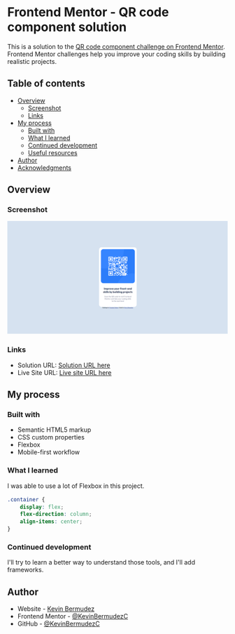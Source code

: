 # Frontend Mentor - QR code component solution

This is a solution to the [QR code component challenge on Frontend Mentor](https://www.frontendmentor.io/challenges/qr-code-component-iux_sIO_H). Frontend Mentor challenges help you improve your coding skills by building realistic projects. 

## Table of contents

- [Overview](#overview)
  - [Screenshot](#screenshot)
  - [Links](#links)
- [My process](#my-process)
  - [Built with](#built-with)
  - [What I learned](#what-i-learned)
  - [Continued development](#continued-development)
  - [Useful resources](#useful-resources)
- [Author](#author)
- [Acknowledgments](#acknowledgments)


## Overview

### Screenshot

![imagen](https://github.com/KevinBermudezC/qr-code-component/blob/885d6a1ef7ffe14e6b5732031d9b1d6fa3c6b6a6/images/Screenshot%202024-07-07%20203431.png)


### Links

- Solution URL: [Solution URL here](https://github.com/KevinBermudezC/qr-code-component)
- Live Site URL: [Live site URL here](https://kevinbermudezc.github.io/qr-code-component/)

## My process

### Built with

- Semantic HTML5 markup
- CSS custom properties
- Flexbox
- Mobile-first workflow


### What I learned

I was able to use a lot of Flexbox in this project.


```css
.container {
    display: flex;
    flex-direction: column;
    align-items: center;
}
```


### Continued development

I'll try to learn a better way to understand those tools, and I'll add frameworks.

## Author

- Website - [Kevin Bermudez](https://portafolio-kevin-rosy.vercel.app/index.html)
- Frontend Mentor - [@KevinBermudezC](https://www.frontendmentor.io/profile/KevinBermudezC)
- GitHub - [@KevinBermudezC](https://github.com/KevinBermudezC)



